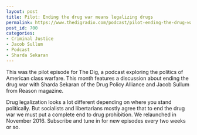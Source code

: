 ```yaml
---
layout: post
title: Pilot: Ending the drug war means legalizing drugs
permalink: https://www.thedigradio.com/podcast/pilot-ending-the-drug-war-means-legalizing-drugs/index.html
post_id: 700
categories: 
- Criminal Justice
- Jacob Sullum
- Podcast
- Sharda Sekaran
---
```


This was the pilot episode for The Dig, a podcast exploring the politics of American class warfare. This month features a discussion about ending the drug war with Sharda Sekaran of the Drug Policy Alliance and Jacob Sullum from Reason magazine.

Drug legalization looks a lot different depending on where you stand politically. But socialists and libertarians mostly agree that to end the drug war we must put a complete end to drug prohibition. We relaunched in November 2016. Subscribe and tune in for new episodes every two weeks or so.